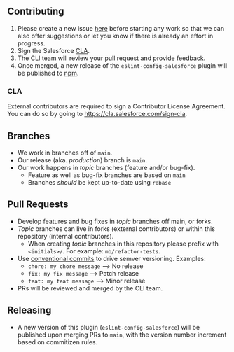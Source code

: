 ## Contributing

1. Please create a new issue [here](https://github.com/forcedotcom/cli/issues) before starting any work so that we can also offer suggestions or let you know if there is already an effort in progress.
1. Sign the Salesforce [CLA](#cla).
1. The CLI team will review your pull request and provide feedback.
1. Once merged, a new release of the `eslint-config-salesforce` plugin will be published to [npm](https://www.npmjs.com/package/eslint-config-salesforce).

### CLA

External contributors are required to sign a Contributor License
Agreement. You can do so by going to https://cla.salesforce.com/sign-cla.

## Branches

- We work in branches off of `main`.
- Our release (aka. _production_) branch is `main`.
- Our work happens in _topic_ branches (feature and/or bug-fix).
  - Feature as well as bug-fix branches are based on `main`
  - Branches _should_ be kept up-to-date using `rebase`

## Pull Requests

- Develop features and bug fixes in _topic_ branches off main, or forks.
- _Topic_ branches can live in forks (external contributors) or within this repository (internal contributors).  
  - When creating _topic_ branches in this repository please prefix with `<initials>/`. For example: `mb/refactor-tests`.
- Use [conventional commits](https://www.conventionalcommits.org/en/v1.0.0/#summary) to drive semver versioning. Examples:
  - `chore: my chore message` --> No release
  - `fix: my fix message` --> Patch release
  - `feat: my feat message` --> Minor release
- PRs will be reviewed and merged by the CLI team.

## Releasing

- A new version of this plugin (`eslint-config-salesforce`) will be published upon merging PRs to `main`, with the version number increment based on commitizen rules.
